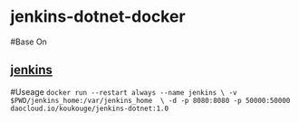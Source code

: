 # jenkins-dotnet-docker

#Base On

## [jenkins](https://hub.docker.com/_/jenkins/)

#Useage
``
docker run --restart always --name jenkins \
-v $PWD/jenkins_home:/var/jenkins_home  \
-d -p 8080:8080 -p 50000:50000 daocloud.io/koukouge/jenkins-dotnet:1.0
``
